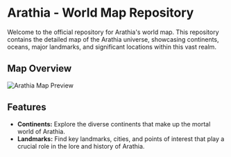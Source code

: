 # Arathia - World Map Repository

Welcome to the official repository for Arathia's world map. This repository contains the detailed map of the Arathia universe, showcasing continents, oceans, major landmarks, and significant locations within this vast realm.

## Map Overview

![Arathia Map Preview]([https://i.imgur.com/FKYG47l.jpg])

## Features

- **Continents:** Explore the diverse continents that make up the mortal world of Arathia.
- **Landmarks:** Find key landmarks, cities, and points of interest that play a crucial role in the lore and history of Arathia.

